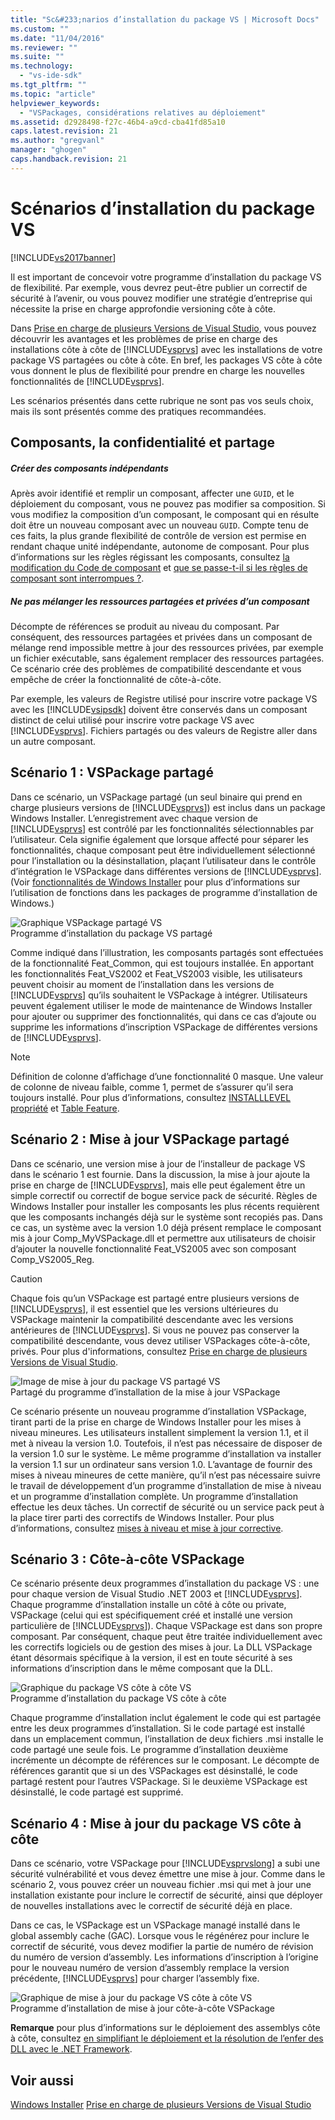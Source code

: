 ```yaml
---
title: "Sc&#233;narios d’installation du package VS | Microsoft Docs"
ms.custom: ""
ms.date: "11/04/2016"
ms.reviewer: ""
ms.suite: ""
ms.technology: 
  - "vs-ide-sdk"
ms.tgt_pltfrm: ""
ms.topic: "article"
helpviewer_keywords: 
  - "VSPackages, considérations relatives au déploiement"
ms.assetid: d2928498-f27c-46b4-a9cd-cba41fd85a10
caps.latest.revision: 21
ms.author: "gregvanl"
manager: "ghogen"
caps.handback.revision: 21
---
```

# Sc&#233;narios d’installation du package VS
[!INCLUDE[vs2017banner](../../code-quality/includes/vs2017banner.md)]

Il est important de concevoir votre programme d’installation du package VS de flexibilité. Par exemple, vous devrez peut\-être publier un correctif de sécurité à l’avenir, ou vous pouvez modifier une stratégie d’entreprise qui nécessite la prise en charge approfondie versioning côte à côte.  
  
 Dans [Prise en charge de plusieurs Versions de Visual Studio](../../extensibility/supporting-multiple-versions-of-visual-studio.md), vous pouvez découvrir les avantages et les problèmes de prise en charge des installations côte à côte de [!INCLUDE[vsprvs](../../code-quality/includes/vsprvs_md.md)] avec les installations de votre package VS partagées ou côte à côte. En bref, les packages VS côte à côte vous donnent le plus de flexibilité pour prendre en charge les nouvelles fonctionnalités de [!INCLUDE[vsprvs](../../code-quality/includes/vsprvs_md.md)].  
  
 Les scénarios présentés dans cette rubrique ne sont pas vos seuls choix, mais ils sont présentés comme des pratiques recommandées.  
  
## Composants, la confidentialité et partage  
  
##### Créer des composants indépendants  
 Après avoir identifié et remplir un composant, affecter une `GUID`, et le déploiement du composant, vous ne pouvez pas modifier sa composition. Si vous modifiez la composition d’un composant, le composant qui en résulte doit être un nouveau composant avec un nouveau `GUID`. Compte tenu de ces faits, la plus grande flexibilité de contrôle de version est permise en rendant chaque unité indépendante, autonome de composant. Pour plus d’informations sur les règles régissant les composants, consultez [la modification du Code de composant](http://msdn.microsoft.com/library/aa367849\(VS.85\).aspx) et [que se passe\-t\-il si les règles de composant sont interrompues ?](http://msdn.microsoft.com/library/aa372795\(VS.85\).aspx).  
  
##### Ne pas mélanger les ressources partagées et privées d’un composant  
 Décompte de références se produit au niveau du composant. Par conséquent, des ressources partagées et privées dans un composant de mélange rend impossible mettre à jour des ressources privées, par exemple un fichier exécutable, sans également remplacer des ressources partagées. Ce scénario crée des problèmes de compatibilité descendante et vous empêche de créer la fonctionnalité de côte\-à\-côte.  
  
 Par exemple, les valeurs de Registre utilisé pour inscrire votre package VS avec les [!INCLUDE[vsipsdk](../../extensibility/includes/vsipsdk_md.md)] doivent être conservés dans un composant distinct de celui utilisé pour inscrire votre package VS avec [!INCLUDE[vsprvs](../../code-quality/includes/vsprvs_md.md)]. Fichiers partagés ou des valeurs de Registre aller dans un autre composant.  
  
## Scénario 1 : VSPackage partagé  
 Dans ce scénario, un VSPackage partagé \(un seul binaire qui prend en charge plusieurs versions de [!INCLUDE[vsprvs](../../code-quality/includes/vsprvs_md.md)]\) est inclus dans un package Windows Installer. L’enregistrement avec chaque version de [!INCLUDE[vsprvs](../../code-quality/includes/vsprvs_md.md)] est contrôlé par les fonctionnalités sélectionnables par l’utilisateur. Cela signifie également que lorsque affecté pour séparer les fonctionnalités, chaque composant peut être individuellement sélectionné pour l’installation ou la désinstallation, plaçant l’utilisateur dans le contrôle d’intégration le VSPackage dans différentes versions de [!INCLUDE[vsprvs](../../code-quality/includes/vsprvs_md.md)]. \(Voir [fonctionnalités de Windows Installer](http://msdn.microsoft.com/library/aa372840\(VS.85\).aspx) pour plus d’informations sur l’utilisation de fonctions dans les packages de programme d’installation de Windows.\)  
  
 ![Graphique VSPackage partagé VS](~/extensibility/internals/media/vs_sharedpackage.gif "VS\_SharedPackage")  
Programme d’installation du package VS partagé  
  
 Comme indiqué dans l’illustration, les composants partagés sont effectuées de la fonctionnalité Feat\_Common, qui est toujours installée. En apportant les fonctionnalités Feat\_VS2002 et Feat\_VS2003 visible, les utilisateurs peuvent choisir au moment de l’installation dans les versions de [!INCLUDE[vsprvs](../../code-quality/includes/vsprvs_md.md)] qu’ils souhaitent le VSPackage à intégrer. Utilisateurs peuvent également utiliser le mode de maintenance de Windows Installer pour ajouter ou supprimer des fonctionnalités, qui dans ce cas d’ajoute ou supprime les informations d’inscription VSPackage de différentes versions de [!INCLUDE[vsprvs](../../code-quality/includes/vsprvs_md.md)].  
  
> [!NOTE]
>  Définition de colonne d’affichage d’une fonctionnalité 0 masque. Une valeur de colonne de niveau faible, comme 1, permet de s’assurer qu’il sera toujours installé. Pour plus d’informations, consultez [INSTALLLEVEL propriété](http://msdn.microsoft.com/library/aa369536\(VS.85\).aspx) et [Table Feature](http://msdn.microsoft.com/library/aa368585.aspx).  
  
## Scénario 2 : Mise à jour VSPackage partagé  
 Dans ce scénario, une version mise à jour de l’installeur de package VS dans le scénario 1 est fournie. Dans la discussion, la mise à jour ajoute la prise en charge de [!INCLUDE[vsprvs](../../code-quality/includes/vsprvs_md.md)], mais elle peut également être un simple correctif ou correctif de bogue service pack de sécurité. Règles de Windows Installer pour installer les composants les plus récents requièrent que les composants inchangés déjà sur le système sont recopiés pas. Dans ce cas, un système avec la version 1.0 déjà présent remplace le composant mis à jour Comp\_MyVSPackage.dll et permettre aux utilisateurs de choisir d’ajouter la nouvelle fonctionnalité Feat\_VS2005 avec son composant Comp\_VS2005\_Reg.  
  
> [!CAUTION]
>  Chaque fois qu’un VSPackage est partagé entre plusieurs versions de [!INCLUDE[vsprvs](../../code-quality/includes/vsprvs_md.md)], il est essentiel que les versions ultérieures du VSPackage maintenir la compatibilité descendante avec les versions antérieures de [!INCLUDE[vsprvs](../../code-quality/includes/vsprvs_md.md)]. Si vous ne pouvez pas conserver la compatibilité descendante, vous devez utiliser VSPackages côte\-à\-côte, privés. Pour plus d'informations, consultez [Prise en charge de plusieurs Versions de Visual Studio](../../extensibility/supporting-multiple-versions-of-visual-studio.md).  
  
 ![Image de mise à jour du package VS partagé VS](~/extensibility/internals/media/vs_sharedpackageupdate.gif "VS\_SharedPackageUpdate")  
Partagé du programme d’installation de la mise à jour VSPackage  
  
 Ce scénario présente un nouveau programme d’installation VSPackage, tirant parti de la prise en charge de Windows Installer pour les mises à niveau mineures. Les utilisateurs installent simplement la version 1.1, et il met à niveau la version 1.0. Toutefois, il n’est pas nécessaire de disposer de la version 1.0 sur le système. Le même programme d’installation va installer la version 1.1 sur un ordinateur sans version 1.0. L’avantage de fournir des mises à niveau mineures de cette manière, qu’il n’est pas nécessaire suivre le travail de développement d’un programme d’installation de mise à niveau et un programme d’installation complète. Un programme d’installation effectue les deux tâches. Un correctif de sécurité ou un service pack peut à la place tirer parti des correctifs de Windows Installer. Pour plus d’informations, consultez [mises à niveau et mise à jour corrective](http://msdn.microsoft.com/library/aa370579\(VS.85\).aspx).  
  
## Scénario 3 : Côte\-à\-côte VSPackage  
 Ce scénario présente deux programmes d’installation du package VS : une pour chaque version de Visual Studio .NET 2003 et [!INCLUDE[vsprvs](../../code-quality/includes/vsprvs_md.md)]. Chaque programme d’installation installe un côté à côte ou private, VSPackage \(celui qui est spécifiquement créé et installé une version particulière de [!INCLUDE[vsprvs](../../code-quality/includes/vsprvs_md.md)]\). Chaque VSPackage est dans son propre composant. Par conséquent, chaque peut être traitée individuellement avec les correctifs logiciels ou de gestion des mises à jour. La DLL VSPackage étant désormais spécifique à la version, il est en toute sécurité à ses informations d’inscription dans le même composant que la DLL.  
  
 ![Graphique du package VS côte à côte VS](~/extensibility/internals/media/vs_sbys_package.gif "VS\_SbyS\_Package")  
Programme d’installation du package VS côte à côte  
  
 Chaque programme d’installation inclut également le code qui est partagée entre les deux programmes d’installation. Si le code partagé est installé dans un emplacement commun, l’installation de deux fichiers .msi installe le code partagé une seule fois. Le programme d’installation deuxième incrémente un décompte de références sur le composant. Le décompte de références garantit que si un des VSPackages est désinstallé, le code partagé restent pour l’autres VSPackage. Si le deuxième VSPackage est désinstallé, le code partagé est supprimé.  
  
## Scénario 4 : Mise à jour du package VS côte à côte  
 Dans ce scénario, votre VSPackage pour [!INCLUDE[vsprvslong](../../code-quality/includes/vsprvslong_md.md)] a subi une sécurité vulnérabilité et vous devez émettre une mise à jour. Comme dans le scénario 2, vous pouvez créer un nouveau fichier .msi qui met à jour une installation existante pour inclure le correctif de sécurité, ainsi que déployer de nouvelles installations avec le correctif de sécurité déjà en place.  
  
 Dans ce cas, le VSPackage est un VSPackage managé installé dans le global assembly cache \(GAC\). Lorsque vous le régénérez pour inclure le correctif de sécurité, vous devez modifier la partie de numéro de révision du numéro de version d’assembly. Les informations d’inscription à l’origine pour le nouveau numéro de version d’assembly remplace la version précédente, [!INCLUDE[vsprvs](../../code-quality/includes/vsprvs_md.md)] pour charger l’assembly fixe.  
  
 ![Graphique de mise à jour du package VS côte à côte VS](~/extensibility/internals/media/vs_sbys_packageupdate.gif "VS\_SbyS\_PackageUpdate")  
Programme d’installation de mise à jour côte\-à\-côte VSPackage  
  
 **Remarque** pour plus d’informations sur le déploiement des assemblys côte à côte, consultez [en simplifiant le déploiement et la résolution de l’enfer des DLL avec le .NET Framework](http://msdn.microsoft.com/library/ms973843.aspx).  
  
## Voir aussi  
 [Windows Installer](http://msdn.microsoft.com/library/cc185688\(VS.85\).aspx)   
 [Prise en charge de plusieurs Versions de Visual Studio](../../extensibility/supporting-multiple-versions-of-visual-studio.md)